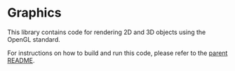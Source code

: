 # Graphics

This library contains code for rendering 2D and 3D objects using the OpenGL standard.

For instructions on how to build and run this code, please refer to the [parent README](../../README.md).